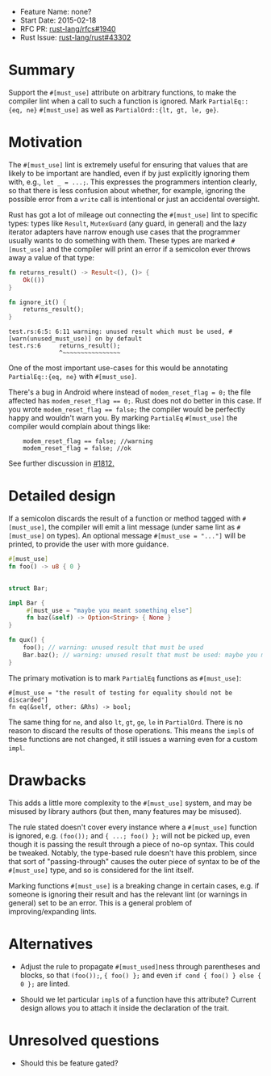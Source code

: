 - Feature Name: none?
- Start Date: 2015-02-18
- RFC PR: [rust-lang/rfcs#1940](https://github.com/rust-lang/rfcs/pull/1940)
- Rust Issue: [rust-lang/rust#43302](https://github.com/rust-lang/rust/issues/43302)

# Summary

Support the `#[must_use]` attribute on arbitrary functions, to make
the compiler lint when a call to such a function is ignored. Mark
`PartialEq::{eq, ne}` `#[must_use]` as well as `PartialOrd::{lt, gt, le, ge}`.

# Motivation

The `#[must_use]` lint is extremely useful for ensuring that values
that are likely to be important are handled, even if by just
explicitly ignoring them with, e.g., `let _ = ...;`. This expresses
the programmers intention clearly, so that there is less confusion
about whether, for example, ignoring the possible error from a `write`
call is intentional or just an accidental oversight.

Rust has got a lot of mileage out connecting the `#[must_use]` lint to
specific types: types like `Result`, `MutexGuard` (any guard, in
general) and the lazy iterator adapters have narrow enough use cases
that the programmer usually wants to do something with them. These
types are marked `#[must_use]` and the compiler will print an error if
a semicolon ever throws away a value of that type:

```rust
fn returns_result() -> Result<(), ()> {
    Ok(())
}

fn ignore_it() {
    returns_result();
}
```

```
test.rs:6:5: 6:11 warning: unused result which must be used, #[warn(unused_must_use)] on by default
test.rs:6     returns_result();
              ^~~~~~~~~~~~~~~~~
```

One of the most important use-cases for this would be annotating `PartialEq::{eq, ne}` with `#[must_use]`.

There's a bug in Android where instead of `modem_reset_flag = 0;` the file affected has `modem_reset_flag == 0;`.
Rust does not do better in this case. If you wrote `modem_reset_flag == false;` the compiler would be perfectly happy and wouldn't warn you. By marking `PartialEq` `#[must_use]` the compiler would complain about things like:

```
    modem_reset_flag == false; //warning
    modem_reset_flag = false; //ok
```

See further discussion in [#1812.](https://github.com/rust-lang/rfcs/pull/1812)

# Detailed design

If a semicolon discards the result of a function or method tagged with
`#[must_use]`, the compiler will emit a lint message (under same lint
as `#[must_use]` on types). An optional message `#[must_use = "..."]`
will be printed, to provide the user with more guidance.

```rust
#[must_use]
fn foo() -> u8 { 0 }


struct Bar;

impl Bar {
     #[must_use = "maybe you meant something else"]
     fn baz(&self) -> Option<String> { None }
}

fn qux() {
    foo(); // warning: unused result that must be used
    Bar.baz(); // warning: unused result that must be used: maybe you meant something else
}
```

The primary motivation is to mark `PartialEq` functions as `#[must_use]`:

```
#[must_use = "the result of testing for equality should not be discarded"]
fn eq(&self, other: &Rhs) -> bool;
```

The same thing for `ne`, and also `lt`, `gt`, `ge`, `le` in `PartialOrd`. There is no reason to discard the results of those operations. This means the `impl`s of these functions are not changed, it still issues a warning even for a custom `impl`.

# Drawbacks

This adds a little more complexity to the `#[must_use]` system, and
may be misused by library authors (but then, many features may be
misused).

The rule stated doesn't cover every instance where a `#[must_use]`
function is ignored, e.g. `(foo());` and `{ ...; foo() };` will not be
picked up, even though it is passing the result through a piece of
no-op syntax. This could be tweaked. Notably, the type-based rule doesn't
have this problem, since that sort of "passing-through" causes the
outer piece of syntax to be of the `#[must_use]` type, and so is
considered for the lint itself.

Marking functions `#[must_use]` is a breaking change in certain cases,
e.g. if someone is ignoring their result and has the relevant lint (or
warnings in general) set to be an error. This is a general problem of
improving/expanding lints.

# Alternatives

- Adjust the rule to propagate `#[must_used]`ness through parentheses
  and blocks, so that `(foo());`, `{ foo() };` and even `if cond {
  foo() } else { 0 };` are linted.
  
- Should we let particular `impl`s of a function have this attribute? Current design allows you to attach it inside the declaration of the trait.

# Unresolved questions

- Should this be feature gated?
